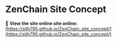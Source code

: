 # ZenChain Site Concept

🎉 **View the site online site online:**  
[https://sith795.github.io/ZenChain_site_concept/](https://sith795.github.io/ZenChain_site_concept/)
